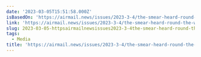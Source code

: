 ```yaml
---
date: '2023-03-05T15:51:58.000Z'
isBasedOn: 'https://airmail.news/issues/2023-3-4/the-smear-heard-round-the-world'
link: 'https://airmail.news/issues/2023-3-4/the-smear-heard-round-the-world'
slug: 2023-03-05-httpsairmailnewsissues2023-3-4the-smear-heard-round-the-world
tags:
  - Media
title: 'https://airmail.news/issues/2023-3-4/the-smear-heard-round-the-world'
---
```


